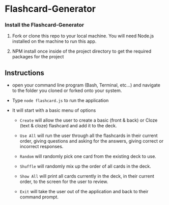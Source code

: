 # Flashcard-Generator
### Install the Flashcard-Generator

1. Fork or clone this repo to your local machine. You will need Node.js installed on the machine to run this app.

2. NPM install once inside of the project directory to get the required packages for the project

## Instructions

* open your command line program (Bash, Terminal, etc...) and navigate to the folder you cloned or forked onto your system.

* Type `node flashcard.js` to run the application

* It will start with a basic menu of options

  * `Create` will allow the user to create a basic (front & back) or Cloze (text & cloze) flashcard and add it to the deck.

  * `Use All` will run the user through all the flashcards in their current order, giving questions and asking for the answers, giving correct or incorrect responses.

  * `Random` will randomly pick one card from the existing deck to use.

  * `Shuffle` will randomly mix up the order of all cards in the deck.

  * `Show All` will print all cards currently in the deck, in their current order, to the screen for the user to review.

  * `Exit` will take the user out of the application and back to their command prompt.

